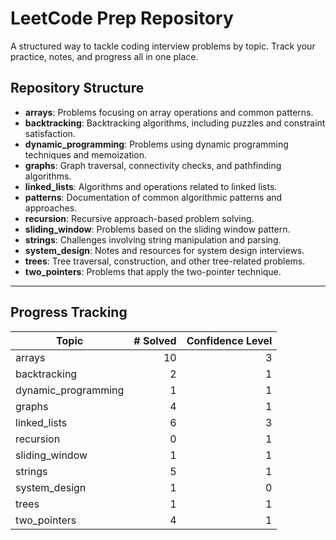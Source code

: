 # LeetCode Prep Repository

A structured way to tackle coding interview problems by topic. Track your practice, notes, and progress all in one place.

## Repository Structure

- **arrays**: Problems focusing on array operations and common patterns.  
- **backtracking**: Backtracking algorithms, including puzzles and constraint satisfaction.  
- **dynamic_programming**: Problems using dynamic programming techniques and memoization.  
- **graphs**: Graph traversal, connectivity checks, and pathfinding algorithms.  
- **linked_lists**: Algorithms and operations related to linked lists.  
- **patterns**: Documentation of common algorithmic patterns and approaches.  
- **recursion**: Recursive approach-based problem solving.  
- **sliding_window**: Problems based on the sliding window pattern.  
- **strings**: Challenges involving string manipulation and parsing.  
- **system_design**: Notes and resources for system design interviews.  
- **trees**: Tree traversal, construction, and other tree-related problems.  
- **two_pointers**: Problems that apply the two-pointer technique.  

---

## Progress Tracking

| Topic               | # Solved | Confidence Level |
|---------------------|---------:|-----------------:|
| arrays              |       10 |                3 |
| backtracking        |        2 |                1 |
| dynamic_programming |        1 |                1 |
| graphs              |        4 |                1 |
| linked_lists        |        6 |                3 |
| recursion           |        0 |                1 |
| sliding_window      |        1 |                1 |
| strings             |        5 |                1 |
| system_design       |        1 |                0 |
| trees               |        1 |                1 |
| two_pointers        |        4 |                1 |